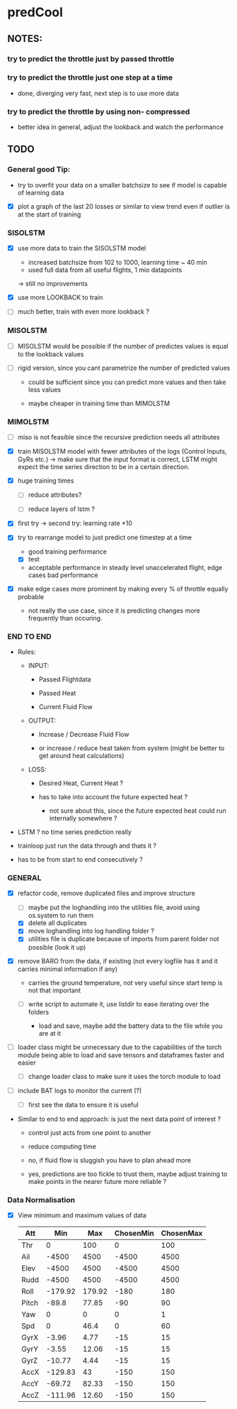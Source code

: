 # predCool

## NOTES:

### try to predict the throttle just by passed throttle

### try to predict the throttle just one step at a time

- done, diverging very fast, next step is to use more data

### try to predict the throttle by using non- compressed

- better idea in general, adjust the lookback and watch the performance

## TODO

### General good Tip:

- try to overfit your data on a smaller batchsize to see if model is capable of learning data

- [x] plot a graph of the last 20 losses or similar to view trend even if outlier is at the start of training

### SISOLSTM

- [x] use more data to train the SISOLSTM model
  
  - increased batchsize from 102 to 1000, learning time ~ 40 min
  - used full data from all useful flights, 1 mio datapoints
  
  -> still no improvements

- [x] use more LOOKBACK to train

- [ ] much better, train with even more lookback ?

### MISOLSTM

- [ ] MISOLSTM would be possible if the number of predictes values is equal to the lookback values

- [ ] rigid version, since you cant parametrize the number of predicted values
  
  - could be sufficient since you can predict more values and then take less values
  
  - maybe cheaper in training time than MIMOLSTM

### MIMOLSTM

- [ ] miso is not feasible since the recursive prediction needs all attributes

- [x] train MISOLSTM model with fewer attributes of the logs (Control Inputs, GyRs etc.) -> make sure that the input format is correct, LSTM might expect the time series direction to be in a certain direction.

- [x] huge training times
  
  - [ ] reduce attributes?
  
  - [ ] reduce layers of lstm ?

- [x] first try -> second try: learning rate *10

- [x] try to rearrange model to just predict one timestep at a time
  
  - good training performance
  
  - [x] test
  
  - acceptable performance in steady level unaccelerated flight, edge cases bad performance

- [x] make edge cases more prominent by making every % of throttle equally probable
  - not really the use case, since it is predicting changes more frequently than occuring.

### END TO END

- Rules:
  
  - INPUT:
    
    - Passed Flightdata
    
    - Passed Heat
    
    - Current Fluid Flow
  
  - OUTPUT:
    
    - Increase / Decrease Fluid Flow
    
    - or increase / reduce heat taken from system (might be better to get around heat calculations)
  
  - LOSS:
    
    - Desired Heat, Current Heat ?
    
    - has to take into account the future expected heat ?
      
      - not sure about this, since the future expected heat could run internally somewhere ?

- LSTM ? no time series prediction really

- trainloop just run the data through and thats it ?

- has to be from start to end consecutively ?

### GENERAL

- [x] refactor code, remove duplicated files and improve structure
  
  - [ ] maybe put the loghandling into the utilities file, avoid using os.system to run them
  - [x] delete all duplicates
  - [x] move loghandling into log handling folder ?
  - [x] utilities file is duplicate because of imports from parent folder not possible (look it up)

- [x] remove BARO from the data, if existing (not every logfile has it and it carries minimal information if any) 
  
  - carries the ground temperature, not very useful since start temp is not that important
  
  - [ ] write script to automate it, use listdir to ease iterating over the folders
    
    - load and save, maybe add the battery data to the file while you are at it

- [ ] loader class might be unnecessary due to the capabilities of the torch module being able to load and save tensors and dataframes faster and easier
  
  - [ ] change loader class to make sure it uses the torch module to load

- [ ] include BAT logs to monitor the current (?)
  
  - [ ] first see the data to ensure it is useful

- Similar to end to end approach: is just the next data point of interest ?
  
  - control just acts from one point to another
  
  - reduce computing time
  
  - no, if fluid flow is sluggish you have to plan ahead more
  
  - yes, predictions are too fickle to trust them, maybe adjust training to make points in the nearer future more reliable ?

### Data Normalisation

- [x] View minimum and maximum values of data
  
  | Att   | Min     | Max    | ChosenMin | ChosenMax |
  | ----- | ------- | ------ | --------- | --------- |
  | Thr   | 0       | 100    | 0         | 100       |
  | Ail   | -4500   | 4500   | -4500     | 4500      |
  | Elev  | -4500   | 4500   | -4500     | 4500      |
  | Rudd  | -4500   | 4500   | -4500     | 4500      |
  | Roll  | -179.92 | 179.92 | -180      | 180       |
  | Pitch | -89.8   | 77.85  | -90       | 90        |
  | Yaw   | 0       | 0      | 0         | 1         |
  | Spd   | 0       | 46.4   | 0         | 60        |
  | GyrX  | -3.96   | 4.77   | -15       | 15        |
  | GyrY  | -3.55   | 12.06  | -15       | 15        |
  | GyrZ  | -10.77  | 4.44   | -15       | 15        |
  | AccX  | -129.83 | 43     | -150      | 150       |
  | AccY  | -69.72  | 82.33  | -150      | 150       |
  | AccZ  | -111.96 | 12.60  | -150      | 150       |
